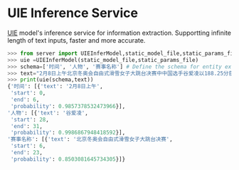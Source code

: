 # UIE Inference Service
[UIE](https://gitee.com/paddlepaddle/PaddleNLP/tree/develop/applications/information_extraction/text) model's inference service for information extraction. Supportting infinite length of text inputs, faster and more accurate.
  ```python
>>> from server import UIEInferModel,static_model_file,static_params_file
>>> uie =UIEInferModel(static_model_file,static_params_file)
>>> schema=['时间', '人物', '赛事名称'] # Define the schema for entity extraction
>>> text="2月8日上午北京冬奥会自由式滑雪女子大跳台决赛中中国选手谷爱凌以188.25分获得金牌！"
>>> print(uie(schema,text))
{'时间': [{'text': '2月8日上午',
   'start': 0,
   'end': 6,
   'probability': 0.9857378532473966}],
 '人物': [{'text': '谷爱凌',
   'start': 28,
   'end': 31,
   'probability': 0.9986867948418592}],
 '赛事名称': [{'text': '北京冬奥会自由式滑雪女子大跳台决赛',
   'start': 6,
   'end': 23,
   'probability': 0.8503081645734305}]}
   ```
